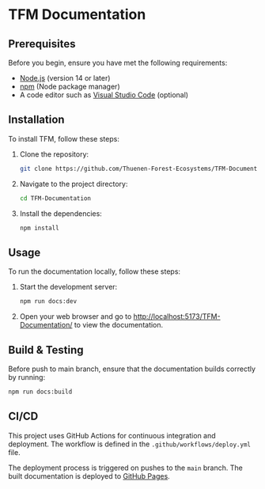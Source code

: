 # TFM Documentation

## Prerequisites
Before you begin, ensure you have met the following requirements:

- [Node.js](https://nodejs.org/) (version 14 or later)
- [npm](https://www.npmjs.com/) (Node package manager)
- A code editor such as [Visual Studio Code](https://code.visualstudio.com/) (optional)

## Installation
To install TFM, follow these steps:
1. Clone the repository:
   ```bash
   git clone https://github.com/Thuenen-Forest-Ecosystems/TFM-Documentation.git
   ```
2. Navigate to the project directory:
   ```bash
   cd TFM-Documentation
   ```
3. Install the dependencies:
   ```bash
   npm install
   ```

## Usage
To run the documentation locally, follow these steps:
1. Start the development server:
   ```bash
   npm run docs:dev
   ```
2. Open your web browser and go to [http://localhost:5173/TFM-Documentation/](http://localhost:5173/TFM-Documentation/) to view the documentation.

## Build & Testing
Before push to main branch, ensure that the documentation builds correctly by running:
```bash
npm run docs:build
```

## CI/CD
This project uses GitHub Actions for continuous integration and deployment. The workflow is defined in the `.github/workflows/deploy.yml` file.

The deployment process is triggered on pushes to the `main` branch. The built documentation is deployed to [GitHub Pages](https://thuenen-forest-ecosystems.github.io/TFM-Documentation/).